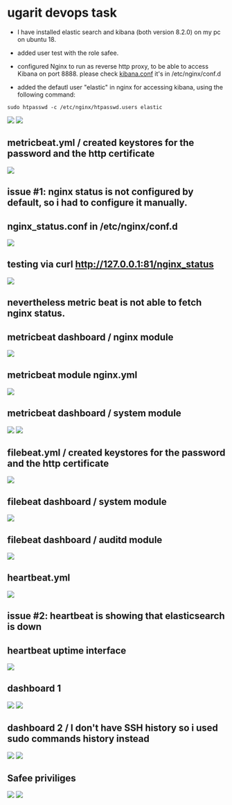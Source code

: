 # ugarit devops task 

* I have installed elastic search and kibana (both version 8.2.0) on my pc on ubuntu 18. 

* added user test with the role safee.  

* configured Nginx to run as reverse http proxy, to be able to access Kibana on port 8888. please check [kibana.conf](https://github.com/Dina-Adel-1302/ugarit/blob/bcc2c511da375c5369da3624a208a5e2149af4dc/kibana.conf) it's in /etc/nginx/conf.d
       
* added the defautl user "elastic" in nginx for accessing kibana, using the following command:  
 ```
sudo htpasswd -c /etc/nginx/htpasswd.users elastic
```
![](https://github.com/Dina-Adel-1302/ugarit/blob/a6ee7045796dc6e6f1ed87acea3fe32042579f9a/screen_shots/Screenshot%20from%202022-12-04%2020-32-43.png)
![](https://github.com/Dina-Adel-1302/ugarit/blob/a6ee7045796dc6e6f1ed87acea3fe32042579f9a/screen_shots/Screenshot%20from%202022-12-04%2020-34-08.png)


## metricbeat.yml / created keystores for the password and the http certificate
![](https://github.com/Dina-Adel-1302/ugarit/blob/007ead8b3387f42a8ac3c2c9a52bb353db55dc60/screen_shots/Screenshot%20from%202022-12-05%2012-21-40.png)

## issue #1: nginx status is not configured by default, so i had to configure it manually.
## nginx_status.conf in /etc/nginx/conf.d
![](https://github.com/Dina-Adel-1302/ugarit/blob/98d72fd5ba36edf3e2495886bcdcb04986e89689/screen_shots/Screenshot%20from%202022-12-07%2010-08-21.png)

## testing via curl http://127.0.0.1:81/nginx_status
![](https://github.com/Dina-Adel-1302/ugarit/blob/a60e509c1e6bd8385d1d4f475c51f6c98c68e81c/screen_shots/Screenshot%20from%202022-12-07%2010-18-42.png)

## nevertheless metric beat is not able to fetch nginx status.
## metricbeat dashboard / nginx module 
![](https://github.com/Dina-Adel-1302/ugarit/blob/98d72fd5ba36edf3e2495886bcdcb04986e89689/screen_shots/Screenshot%20from%202022-12-07%2010-05-29.png)

## metricbeat module nginx.yml
![](https://github.com/Dina-Adel-1302/ugarit/blob/98d72fd5ba36edf3e2495886bcdcb04986e89689/screen_shots/Screenshot%20from%202022-12-07%2010-04-19.png)

## metricbeat dashboard / system module
![](https://github.com/Dina-Adel-1302/ugarit/blob/98d72fd5ba36edf3e2495886bcdcb04986e89689/screen_shots/Screenshot%20from%202022-12-07%2010-06-28.png)
![](https://github.com/Dina-Adel-1302/ugarit/blob/98d72fd5ba36edf3e2495886bcdcb04986e89689/screen_shots/Screenshot%20from%202022-12-07%2010-06-33.png)


## filebeat.yml / created keystores for the password and the http certificate
![](https://github.com/Dina-Adel-1302/ugarit/blob/b6cc2fbdd0b6a189cbce4f7d62859d53a6997b5d/screen_shots/Screenshot%20from%202022-12-05%2012-54-56.png)


## filebeat dashboard / system module
![](https://github.com/Dina-Adel-1302/ugarit/blob/803325522d5170f8669cf5f183b1ba18507814b7/screen_shots/Screenshot%20from%202022-12-07%2008-27-45.png)

## filebeat dashboard / auditd module
![](https://github.com/Dina-Adel-1302/ugarit/blob/803325522d5170f8669cf5f183b1ba18507814b7/screen_shots/Screenshot%20from%202022-12-07%2008-28-57.png)

## heartbeat.yml
![](https://github.com/Dina-Adel-1302/ugarit/blob/42b177a12a0812bb503b2296873407f37727464b/screen_shots/Screenshot%20from%202022-12-05%2021-53-42.png)

## issue #2: heartbeat is showing that elasticsearch is down
## heartbeat uptime interface 
![](https://github.com/Dina-Adel-1302/ugarit/blob/843c88938fb3514e1243416e040dd77b81f9663f/screen_shots/Screenshot%20from%202022-12-05%2023-12-48.png)

## dashboard 1
![](https://github.com/Dina-Adel-1302/ugarit/blob/9edbcd8f8879e2559f1a787ba27fa20405375c66/screen_shots/dashboard1/Screenshot%20from%202022-12-06%2001-43-48.png)
![](https://github.com/Dina-Adel-1302/ugarit/blob/9edbcd8f8879e2559f1a787ba27fa20405375c66/screen_shots/dashboard1/Screenshot%20from%202022-12-06%2011-42-35.png)

## dashboard 2 / I don't have SSH history so i used sudo commands history instead
![](https://github.com/Dina-Adel-1302/ugarit/blob/9edbcd8f8879e2559f1a787ba27fa20405375c66/screen_shots/dashboard2/Screenshot%20from%202022-12-06%2011-47-27.png)
![](https://github.com/Dina-Adel-1302/ugarit/blob/9edbcd8f8879e2559f1a787ba27fa20405375c66/screen_shots/dashboard2/Screenshot%20from%202022-12-06%2011-52-42.png)

## Safee priviliges 
![](https://github.com/Dina-Adel-1302/ugarit/blob/37517222f900eabc642aabd9318514c27ba7e22c/screen_shots/Screenshot%20from%202022-12-07%2006-42-51.png)
![](https://github.com/Dina-Adel-1302/ugarit/blob/3feb803a8a002d0f9a374830479a1e508983661a/screen_shots/Screenshot%20from%202022-12-07%2006-43-11.png)

